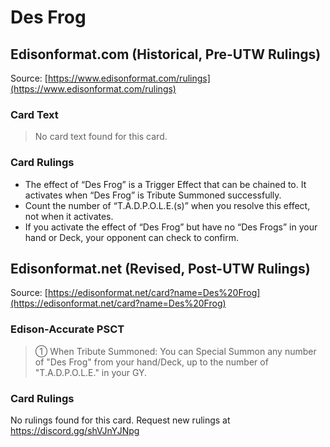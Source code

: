 # Des Frog

## Edisonformat.com (Historical, Pre-UTW Rulings)

Source: [https://www.edisonformat.com/rulings](https://www.edisonformat.com/rulings)

### Card Text

> No card text found for this card.

### Card Rulings

*   The effect of “Des Frog” is a Trigger Effect that can be chained to. It activates when “Des Frog” is Tribute Summoned successfully.
*   Count the number of “T.A.D.P.O.L.E.(s)” when you resolve this effect, not when it activates.
*   If you activate the effect of “Des Frog” but have no “Des Frogs” in your hand or Deck, your opponent can check to confirm.

## Edisonformat.net (Revised, Post-UTW Rulings)

Source: [https://edisonformat.net/card?name=Des%20Frog](https://edisonformat.net/card?name=Des%20Frog)

### Edison-Accurate PSCT

> ① When Tribute Summoned: You can Special Summon any number of "Des Frog" from your hand/Deck, up to the number of "T.A.D.P.O.L.E." in your GY.

### Card Rulings

No rulings found for this card. Request new rulings at https://discord.gg/shVJnYJNpg
            